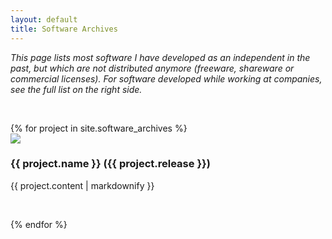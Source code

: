 ```yaml
---
layout: default
title: Software Archives
---
```


*This page lists most software I have developed as an independent in the past, but which are not distributed anymore (freeware, shareware or commercial licenses). For software developed while working at companies, see the full list on the right side.*

<p>&nbsp;</p>
{% for project in site.software_archives %}
<div class="row">
  <div class="col-md-12">
    <img src="images/{{ project.image }}" class="icon">
    <h3>{{ project.name }} ({{ project.release }})</h3>
    {{ project.content | markdownify }}
    <p>&nbsp;</p>
  </div>
</div>
{% endfor %}
